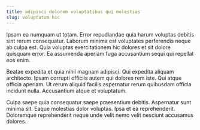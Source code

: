 ```yaml
---
title: adipisci dolorem voluptatibus qui molestias
slug: voluptatum hic
---
```


Ipsam ea numquam ut totam. Error repudiandae quia harum voluptas debitis sint rerum consequatur. Laborum minima est voluptates perferendis neque ab culpa est. Quia voluptas exercitationem hic dolores et sit dolore quisquam error. Ea assumenda aperiam fuga accusantium sequi qui repellat eos enim.

Beatae expedita et quia nihil magnam adipisci. Qui expedita aliquam architecto. Ipsam corrupti officiis autem qui dolores rem iste. Qui atque officia aperiam. Ut rerum aliquid facilis aspernatur rerum quibusdam officia incidunt nulla. Accusantium atque et voluptatum.

Culpa saepe quia consequatur saepe praesentium debitis. Aspernatur sunt minima sit. Eaque molestias dolor voluptas. Ipsa et ea reprehenderit. Doloremque reprehenderit neque unde velit nemo velit nesciunt accusamus dolores.
